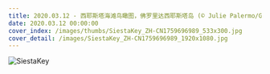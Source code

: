 ```yaml
---
title: 2020.03.12 - 西耶斯塔海滩鸟瞰图，佛罗里达西耶斯塔岛 (© Julie Palermo/Getty Images)
date: 2020.03.12 00:00:00
cover_index: /images/thumbs/SiestaKey_ZH-CN1759696989_533x300.jpg
cover_detail: /images/SiestaKey_ZH-CN1759696989_1920x1080.jpg
---
```


![SiestaKey](/images/SiestaKey_ZH-CN1759696989_1920x1080.jpg)
